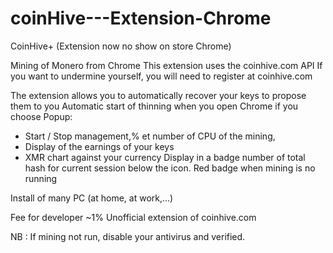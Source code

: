 # coinHive---Extension-Chrome
CoinHive+ (Extension now no show on store Chrome)

Mining of Monero from Chrome
This extension uses the coinhive.com API
If you want to undermine yourself, you will need to register at coinhive.com

The extension allows you to automatically recover your keys to propose them to you
Automatic start of thinning when you open Chrome if you choose
Popup:
- Start / Stop management,% et number of CPU of the mining,
- Display of the earnings of your keys
- XMR chart against your currency
Display in a badge number of total hash for current session below the icon. Red badge when mining is no running 

Install of many PC (at home, at work,...)

Fee for developer ~1%
Unofficial extension of coinhive.com

NB : If mining not run, disable your antivirus and verified.
